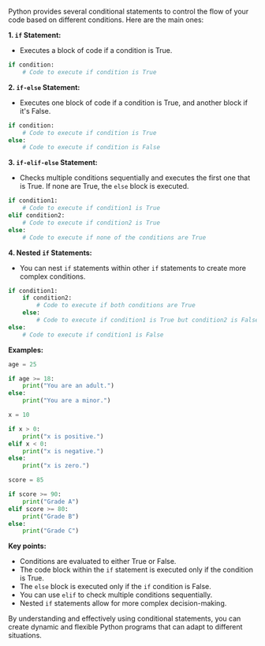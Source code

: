 Python provides several conditional statements to control the flow of your code based on different conditions. Here are the main ones:

**1. `if` Statement:**

- Executes a block of code if a condition is True.

```python
if condition:
    # Code to execute if condition is True
```

**2. `if-else` Statement:**

- Executes one block of code if a condition is True, and another block if it's False.

```python
if condition:
    # Code to execute if condition is True
else:
    # Code to execute if condition is False
```

**3. `if-elif-else` Statement:**

- Checks multiple conditions sequentially and executes the first one that is True. If none are True, the `else` block is executed.

```python
if condition1:
    # Code to execute if condition1 is True
elif condition2:
    # Code to execute if condition2 is True
else:
    # Code to execute if none of the conditions are True
```

**4. Nested `if` Statements:**

- You can nest `if` statements within other `if` statements to create more complex conditions.

```python
if condition1:
    if condition2:
        # Code to execute if both conditions are True
    else:
        # Code to execute if condition1 is True but condition2 is False
else:
    # Code to execute if condition1 is False
```

**Examples:**

```python
age = 25

if age >= 18:
    print("You are an adult.")
else:
    print("You are a minor.")

x = 10

if x > 0:
    print("x is positive.")
elif x < 0:
    print("x is negative.")
else:
    print("x is zero.")

score = 85

if score >= 90:
    print("Grade A")
elif score >= 80:
    print("Grade B")
else:
    print("Grade C")
```

**Key points:**

- Conditions are evaluated to either True or False.
- The code block within the `if` statement is executed only if the condition is True.
- The `else` block is executed only if the `if` condition is False.
- You can use `elif` to check multiple conditions sequentially.
- Nested `if` statements allow for more complex decision-making.

By understanding and effectively using conditional statements, you can create dynamic and flexible Python programs that can adapt to different situations.
